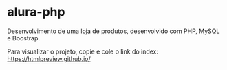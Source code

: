 # alura-php
Desenvolvimento de uma loja de produtos, desenvolvido com PHP, MySQL e Boostrap.

Para visualizar o projeto, copie e cole o link do index:
https://htmlpreview.github.io/
